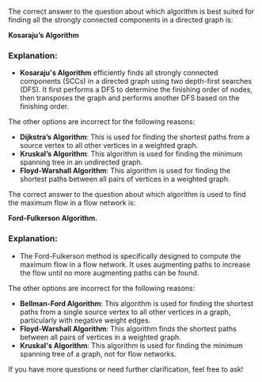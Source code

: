 The correct answer to the question about which algorithm is best suited for finding all the strongly connected components in a directed graph is:

**Kosaraju’s Algorithm**

### Explanation:
- **Kosaraju's Algorithm** efficiently finds all strongly connected components (SCCs) in a directed graph using two depth-first searches (DFS). It first performs a DFS to determine the finishing order of nodes, then transposes the graph and performs another DFS based on the finishing order.

The other options are incorrect for the following reasons:
- **Dijkstra’s Algorithm**: This is used for finding the shortest paths from a source vertex to all other vertices in a weighted graph.
- **Kruskal’s Algorithm**: This algorithm is used for finding the minimum spanning tree in an undirected graph.
- **Floyd-Warshall Algorithm**: This algorithm is used for finding the shortest paths between all pairs of vertices in a weighted graph.



The correct answer to the question about which algorithm is used to find the maximum flow in a flow network is:

**Ford-Fulkerson Algorithm.**

### Explanation:
- The Ford-Fulkerson method is specifically designed to compute the maximum flow in a flow network. It uses augmenting paths to increase the flow until no more augmenting paths can be found.

The other options are incorrect for the following reasons:
- **Bellman-Ford Algorithm**: This algorithm is used for finding the shortest paths from a single source vertex to all other vertices in a graph, particularly with negative weight edges.
- **Floyd-Warshall Algorithm**: This algorithm finds the shortest paths between all pairs of vertices in a weighted graph.
- **Kruskal's Algorithm**: This algorithm is used for finding the minimum spanning tree of a graph, not for flow networks.

If you have more questions or need further clarification, feel free to ask!
